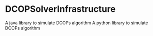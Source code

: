 # DCOPSolverInfrastructure
A java library to simulate DCOPs algorithm
A python library to simulate DCOPs algorithm

